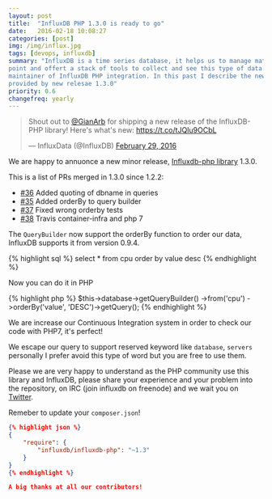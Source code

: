 ```yaml
---
layout: post
title:  "InfluxDB PHP 1.3.0 is ready to go"
date:   2016-02-18 10:08:27
categories: [post]
img: /img/influx.jpg
tags: [devops, influxdb]
summary: "InfluxDB is a time series database, it helps us to manage matrics,
point and offert a stack of tools to collect and see this type of data. I am a
maintainer of InfluxDB PHP integration. In this past I describe the news
provided by new relesae 1.3.0"
priority: 0.6
changefreq: yearly
---
```


<blockquote class="twitter-tweet tw-align-center" data-lang="en"><p lang="en" dir="ltr">Shout out to <a href="https://twitter.com/GianArb">@GianArb</a> for shipping a new release of the InfluxDB-PHP library! Here&#39;s what&#39;s new: <a href="https://t.co/tJQIu9OCbL">https://t.co/tJQIu9OCbL</a></p>&mdash; InfluxData (@InfluxDB) <a href="https://twitter.com/InfluxDB/status/704403294592970752">February 29, 2016</a></blockquote>
<script async src="//platform.twitter.com/widgets.js" charset="utf-8"></script>

We are happy to annuonce a new minor release, [Influxdb-php library](https://github.com/influxdata/influxdb-php) 1.3.0.

This is a list of PRs merged in 1.3.0 since 1.2.2:

* [#36](https://github.com/influxdata/influxdb-php/pull/36) Added quoting of dbname in queries
* [#35](https://github.com/influxdata/influxdb-php/pull/35) Added orderBy to query builder
* [#37](https://github.com/influxdata/influxdb-php/pull/37) Fixed wrong orderby tests
* [#38](https://github.com/influxdata/influxdb-php/pull/38) Travis container-infra and php 7

The `QueryBuilder` now support the orderBy function to order our data, InfluxDB supports it from version 0.9.4.

{% highlight sql %}
select * from cpu order by value desc
{% endhighlight %}

Now you can do it in PHP

{% highlight php %}
$this->database->getQueryBuilder()
  ->from('cpu')
  ->orderBy('value', 'DESC')->getQuery();
{% endhighlight %}

We are increase our Continuous Integration system in order to check our code with PHP7, it's perfect!

We escape our query to support reserved keyword like `database`, `servers` personally I prefer avoid this type of word but you are free to use them.

Please we are very happy to understand as the PHP community use this library and InfluxDB, please share your experience and your problem into the repository, on IRC (join influxdb on freenode) and we wait you on [Twitter](https://twitter.com/influxdata).

Remeber to update your `composer.json`!

```json
{% highlight json %}
{
    "require": {
        "influxdb/influxdb-php": "~1.3"
    }
}
{% endhighlight %}

A big thanks at all our contributors!
